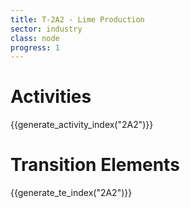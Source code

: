 ```yaml
---
title: T-2A2 - Lime Production
sector: industry
class: node
progress: 1
---
```



# Activities

{{generate_activity_index("2A2")}}


# Transition Elements

{{generate_te_index("2A2")}}



